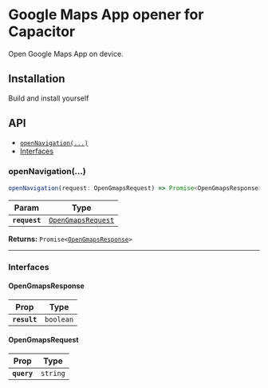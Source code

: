 # Google Maps App opener for Capacitor

Open Google Maps App on device.

## Installation
Build and install yourself

## API

<docgen-index>

* [`openNavigation(...)`](#opennavigation)
* [Interfaces](#interfaces)

</docgen-index>

<docgen-api>
<!--Update the source file JSDoc comments and rerun docgen to update the docs below-->

### openNavigation(...)

```typescript
openNavigation(request: OpenGmapsRequest) => Promise<OpenGmapsResponse>
```

| Param         | Type                                                          |
| ------------- | ------------------------------------------------------------- |
| **`request`** | <code><a href="#opengmapsrequest">OpenGmapsRequest</a></code> |

**Returns:** <code>Promise&lt;<a href="#opengmapsresponse">OpenGmapsResponse</a>&gt;</code>

--------------------


### Interfaces


#### OpenGmapsResponse

| Prop         | Type                 |
| ------------ | -------------------- |
| **`result`** | <code>boolean</code> |


#### OpenGmapsRequest

| Prop        | Type                |
| ----------- | ------------------- |
| **`query`** | <code>string</code> |

</docgen-api>
